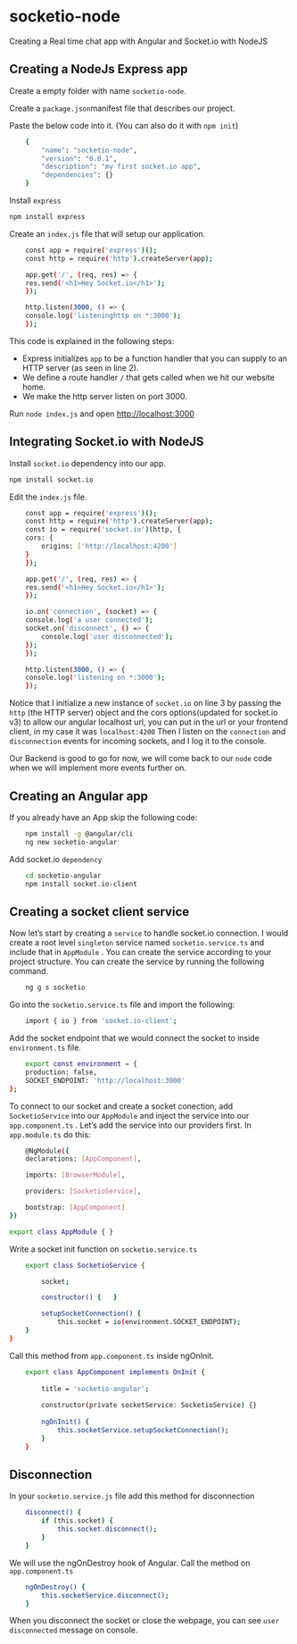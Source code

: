 # socketio-node
Creating a Real time chat app with Angular and Socket.io with NodeJS

## Creating a NodeJs Express app

Create a empty folder with name `socketio-node`. 

Create a `package.json`manifest file that describes our project. 

Paste the below code into it. (You can also do it with `npm init`)

```sh
    {  
        "name": "socketio-node",
        "version": "0.0.1",
        "description": "my first socket.io app",
        "dependencies": {}
    }
```

Install `express`

```sh
npm install express
```

Create an `index.js` file that will setup our application.

```sh
    const app = require('express')();
    const http = require('http').createServer(app);

    app.get('/', (req, res) => {
    res.send('<h1>Hey Socket.io</h1>');
    });

    http.listen(3000, () => {
    console.log('listeninghttp on *:3000');
    });
```

This code is explained in the following steps:

- Express initializes `app` to be a function handler that you can supply to an HTTP server (as seen in line 2).
- We define a route handler `/` that gets called when we hit our website home.
- We make the http server listen on port 3000.

Run `node index.js` and open [http://localhost:3000](http://localhost:3000)

## Integrating Socket.io with NodeJS

Install `socket.io` dependency into our app.

```sh
npm install socket.io
```
Edit the  `index.js` file.

```sh
    const app = require('express')();
    const http = require('http').createServer(app);
    const io = require('socket.io')(http, {
    cors: {
        origins: ['http://localhost:4200']
    }
    });

    app.get('/', (req, res) => {
    res.send('<h1>Hey Socket.io</h1>');
    });

    io.on('connection', (socket) => {
    console.log('a user connected');
    socket.on('disconnect', () => {
        console.log('user disconnected');
    });
    });

    http.listen(3000, () => {
    console.log('listening on *:3000');
    });
```

Notice that I initialize a new instance of `socket.io` on line 3 by passing the `http` (the HTTP server) object and the cors options(updated for socket.io v3) to allow our angular localhost url, you can put in the url or your frontend client, in my case it was `localhost:4200`
Then I listen on the `connection` and `disconnection` events for incoming sockets, and I log it to the console.

Our Backend is good to go for now, we will come back to our `node` code when we will implement more events further on.

## Creating an Angular app

If you already have an App skip the following code:

```sh
    npm install -g @angular/cli
    ng new socketio-angular
```

Add socket.io `dependency`

```sh
    cd socketio-angular
    npm install socket.io-client
```

## Creating a socket client service

Now let’s start by creating a `service` to handle socket.io connection. I would create a root level `singleton` service named `socketio.service.ts` and include that in `AppModule` . You can create the service according to your project structure.
You can create the service by running the following command.

```sh
    ng g s socketio
```

Go into the `socketio.service.ts` file and import the following:

```sh
    import { io } from 'socket.io-client';
```

Add the socket endpoint that we would connect the socket to inside `environment.ts` file.

```sh
    export const environment = {  
	production: false,  
	SOCKET_ENDPOINT: 'http://localhost:3000'
};
```

To connect to our socket and create a socket conection, add `SocketioService` into our `AppModule` and inject the service into our `app.component.ts` . Let’s add the service into our providers first. In `app.module.ts` do this:

```sh
    @NgModule({
    declarations: [AppComponent],

    imports: [BrowserModule],

    providers: [SocketioService],

    bootstrap: [AppComponent]
})

export class AppModule { }
```

Write a socket init function on `socketio.service.ts`

```sh
    export class SocketioService {

        socket;

        constructor() {   }

        setupSocketConnection() {
            this.socket = io(environment.SOCKET_ENDPOINT);
    }
}
```

 Call this method from `app.component.ts` inside ngOnInit.

```sh
    export class AppComponent implements OnInit {
    
        title = 'socketio-angular';
        
        constructor(private socketService: SocketioService) {}
        
        ngOnInit() {
            this.socketService.setupSocketConnection();
        }
    }
```

## Disconnection

In your `socketio.service.js` file add this method for disconnection

```sh
    disconnect() {
        if (this.socket) {
            this.socket.disconnect();
        }
    }
```
We will use the ngOnDestroy hook of Angular. Call the method on `app.component.ts` 

```sh
    ngOnDestroy() {
        this.socketService.disconnect();
    }
```

When you disconnect the socket or close the webpage, you can see `user disconnected` message on console.




